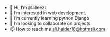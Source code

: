 - 👋 Hi, I’m @alieezz
- 👀 I’m interested in web development.
- 🌱 I’m currently learning python Django
- 💞️ I’m looking to collaborate on projects
- 📫 How to reach me ali.haider18@hotmail.com

<!---
alieezz/alieezz is a ✨ special ✨ repository because its `README.md` (this file) appears on your GitHub profile.
You can click the Preview link to take a look at your changes.
--->

